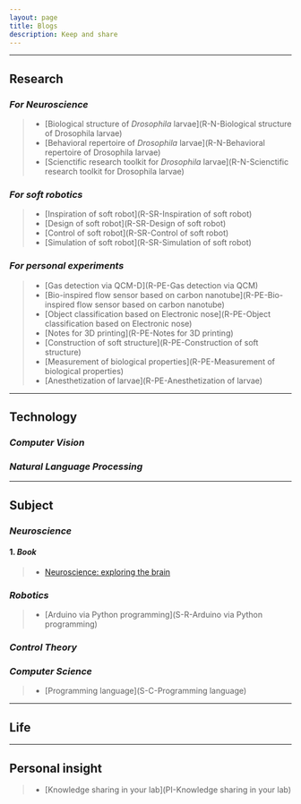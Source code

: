 ```yaml
---
layout: page
title: Blogs
description: Keep and share
---
```


---
## **Research**
### ***For Neuroscience***
> * [Biological structure of *Drosophila* larvae](R-N-Biological structure of Drosophila larvae)
> * [Behavioral repertoire of *Drosophila* larvae](R-N-Behavioral repertoire of Drosophila larvae)
> * [Scienctific research toolkit for *Drosophila* larvae](R-N-Scienctific research toolkit for Drosophila larvae)  
### ***For soft robotics***
> * [Inspiration of soft robot](R-SR-Inspiration of soft robot)
> * [Design of soft robot](R-SR-Design of soft robot)
> * [Control of soft robot](R-SR-Control of soft robot)
> * [Simulation of soft robot](R-SR-Simulation of soft robot)  
### ***For personal experiments***
> * [Gas detection via QCM-D](R-PE-Gas detection via QCM)
> * [Bio-inspired flow sensor based on carbon nanotube](R-PE-Bio-inspired flow sensor based on carbon nanotube)
> * [Object classification based on Electronic nose](R-PE-Object classification based on Electronic nose)
> * [Notes for 3D printing](R-PE-Notes for 3D printing)
> * [Construction of soft structure](R-PE-Construction of soft structure)
> * [Measurement of biological properties](R-PE-Measurement of biological properties)
> * [Anesthetization of larvae](R-PE-Anesthetization of larvae)  

---
## **Technology**
### ***Computer Vision***

### ***Natural Language Processing***

---
## **Subject**
### ***Neuroscience***
#### 1. *Book*
> * [Neuroscience: exploring the brain](https://books.google.co.jp/books/about/Neuroscience.html?id=75NgwLzueikC&redir_esc=y)    
### ***Robotics***  
> * [Arduino via Python programming](S-R-Arduino via Python programming)  
### ***Control Theory***  
### ***Computer Science***
> * [Programming language](S-C-Programming language)

---
## **Life**

---
## **Personal insight**
> * [Knowledge sharing in your lab](PI-Knowledge sharing in your lab)


